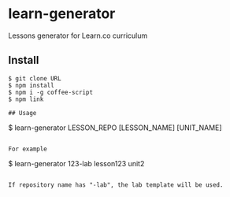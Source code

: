 # learn-generator

Lessons generator for Learn.co curriculum

## Install

```
$ git clone URL
$ npm install
$ npm i -g coffee-script
$ npm link

## Usage

```
$ learn-generator LESSON_REPO [LESSON_NAME] [UNIT_NAME]
```

For example

```
$ learn-generator 123-lab lesson123 unit2
```

If repository name has "-lab", the lab template will be used.
